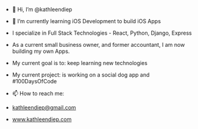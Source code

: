 - 👋 Hi, I’m @kathleendiep
- 🌱 I’m currently learning iOS Development to build iOS Apps 
- I specialize in Full Stack Technologies - React, Python, Django, Express


- As a current small business owner, and former accountant, I am now building my own Apps. 
- My current goal is to: keep learning new technologies


- My current project: is working on a social dog app and #100DaysOfCode


- 📫 How to reach me: 
- kathleendiep@gmail.com
- www.kathleendiep.com 





<!---
kathleendiep/kathleendiep is a ✨ special ✨ repository because its `README.md` (this file) appears on your GitHub profile.
You can click the Preview link to take a look at your changes.
--->
